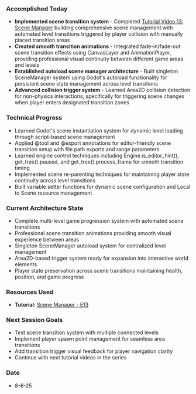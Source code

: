 ### Accomplished Today
- **Implemented scene transition system** - Completed [Tutorial Video 13: Scene Manager](https://www.youtube.com/watch?v=rA-pI06mpw4&list=PLfcCiyd_V9GH8M9xd_QKlyU8jryGcy3Xa&index=14) building comprehensive scene management with automated level transitions triggered by player collision with manually placed transition areas
- **Created smooth transition animations** - Integrated fade-in/fade-out scene transition effects using CanvasLayer and AnimationPlayer, providing professional visual continuity between different game areas and levels
- **Established autoload scene manager architecture** - Built singleton SceneManager system using Godot's autoload functionality for persistent scene state management across level transitions
- **Advanced collision trigger system** - Learned Area2D collision detection for non-physics interactions, specifically for triggering scene changes when player enters designated transition zones

### Technical Progress
- Learned Godot's scene instantiation system for dynamic level loading through script-based scene management
- Applied @tool and @export annotations for editor-friendly scene transition setup with file path exports and range parameters
- Learned engine control techniques including Engine.is_editor_hint(), get_tree().paused, and get_tree().process_frame for smooth transition timing
- Implemented scene re-parenting techniques for maintaining player state continuity across level transitions
- Built variable setter functions for dynamic scene configuration and Local to Scene resource management
### Current Architecture State
- Complete multi-level game progression system with automated scene transitions
- Professional scene transition animations providing smooth visual experience between areas
- Singleton SceneManager autoload system for centralized level management
- Area2D-based trigger system ready for expansion into interactive world elements
- Player state preservation across scene transitions maintaining health, position, and game progress
### Resources Used
- **Tutorial**: [Scene Manager - E13](https://www.youtube.com/watch?v=rA-pI06mpw4&list=PLfcCiyd_V9GH8M9xd_QKlyU8jryGcy3Xa&index=14)
### Next Session Goals
- Test scene transition system with multiple connected levels
- Implement player spawn point management for seamless area transitions
- Add transition trigger visual feedback for player navigation clarity
- Continue with next tutorial videos in the series
### Date
- 8-6-25